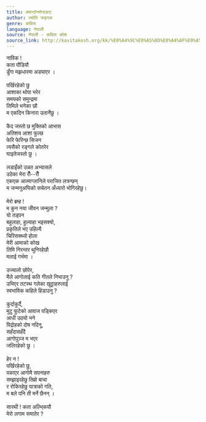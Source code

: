 ```yaml
---
title: क्यान्टोनमेन्टबाट
author: ज्योति जङ्गल
genre: कविता
language: नेपाली
source: नेपाली - कविता कोश
source_link: http://kavitakosh.org/kk/%E0%A4%9C%E0%A5%8D%E0%A4%AF%E0%A5%8B%E0%A4%A4%E0%A4%BF_%E0%A4%9C%E0%A4%99%E0%A5%8D%E0%A4%97%E0%A4%B2
---
```


नाविक !  
कता पौडियौ  
डुँगा मझधारमा अड्याएर ।  
   
पर्खिरहेको छु  
आशाका थोपा भरेर  
समयको समुन्द्रमा  
तिमिले भनेका छौ  
म एकदिन किनारा उतार्नेछु ।  
   
कैद जस्तो छ मुक्तिको आभास  
अतिशय आशा फुल्छ  
फेरि फेरिन्छ सिजन  
त्यसैको रङ्गले कोतरेर  
घाइतेजस्तो छु ।  
   
लडाइँको उन्नत अभ्यासले  
उठेका मेरा रौँ--रौँ  
एकएक आत्माग्लानिले पराजित लत्रन्छन्  
म जन्मनुअघिको सचेतन अँध्यारो भोगिरहेछु।  
   
मेरो ब्रम्ह !  
म कुन नया जीवन जन्मुला ?  
यो तड्पन  
बहुलाहा, हुल्याहा भइसक्यो,  
प्रकृतिले भए उहिल्यै  
चिरिसक्थ्यो होला  
मेरी आमाको कोख  
तिमि निरन्तर थुनिरहेछौ  
मलाई गर्भमा ।  
   
उज्यालो छोपेर,  
मैले आगोलाई कति गीतले निभाउनु ?  
उभिएर तटस्थ गलेका खुट्टाहरुलाई  
स्वभाविक कहिले हिडाउनु ?  
   
कुर्दाकुर्दै,  
मुटु फुटेको आवाज पड्किएर  
आधी उठ्यो भने  
विद्रोहको दोष नदिनू,  
सहँदासहँदै  
आगोपुञ्ज म भएर  
जलिरहेको छु ।  
   
हेर न !  
पर्खिरहेको छु,  
पकाएर आगोमै सपनाहरु  
सम्झाइरहेछु तिम्रो बाचा  
र रोकिरहेछु यात्राको गति,  
म बले पनि ती मर्ने छैनन् ।  
   
सारथी ! कता अल्भि्कयौ  
मेरो लगाम समातेर ?

